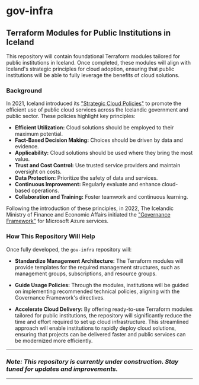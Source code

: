 # gov-infra

## Terraform Modules for Public Institutions in Iceland

This repository will contain foundational Terraform modules tailored for public institutions in Iceland. Once completed, these modules will align with Iceland's strategic principles for cloud adoption, ensuring that public institutions will be able to fully leverage the benefits of cloud solutions.

### Background

In 2021, Iceland introduced its ["Strategic Cloud Policies"](https://island.is/en/o/digital-iceland/Cloud-Policy-Icelandic-Public-Sector) to promote the efficient use of public cloud services across the Icelandic government and public sector. These policies highlight key principles:

- **Efficient Utilization:** Cloud solutions should be employed to their maximum potential.
- **Fact-Based Decision Making:** Choices should be driven by data and evidence.
- **Applicability:** Cloud solutions should be used where they bring the most value.
- **Trust and Cost Control:** Use trusted service providers and maintain oversight on costs.
- **Data Protection:** Prioritize the safety of data and services.
- **Continuous Improvement:** Regularly evaluate and enhance cloud-based operations.
- **Collaboration and Training:** Foster teamwork and continuous learning.

Following the introduction of these principles, in 2022, The Icelandic Ministry of Finance and Economic Affairs initiated the ["Governance Framework"](https://www.stjornarradid.is/library/02-Rit--skyrslur-og-skrar/Governance%20Framework%20for%20Azure%20in%20GovIceland%20v1.0%20-%20OpenVersion.pdf) for Microsoft Azure services.

### How This Repository Will Help

Once fully developed, the `gov-infra` repository will:

- **Standardize Management Architecture:** The Terraform modules will provide templates for the required management structures, such as management groups, subscriptions, and resource groups.
  
- **Guide Usage Policies:** Through the modules, institutions will be guided on implementing recommended technical policies, aligning with the Governance Framework's directives.

- **Accelerate Cloud Delivery:** By offering ready-to-use Terraform modules tailored for public institutions, the repository will significantly reduce the time and effort required to set up cloud infrastructure. This streamlined approach will enable institutions to rapidly deploy cloud solutions, ensuring that projects can be delivered faster and public services can be modernized more efficiently.

---

### _Note: This repository is currently under construction. Stay tuned for updates and improvements._

---
